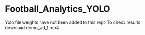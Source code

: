 # Football_Analytics_YOLO
Yolo file weights have not been added to this repo
To check results download demo_vid_1.mp4
